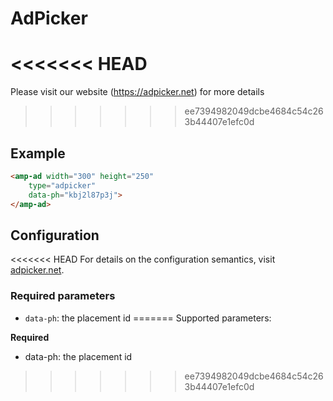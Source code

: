 <!---
Copyright 2018 The AMP HTML Authors. All Rights Reserved.

Licensed under the Apache License, Version 2.0 (the "License");
you may not use this file except in compliance with the License.
You may obtain a copy of the License at

      http://www.apache.org/licenses/LICENSE-2.0

Unless required by applicable law o
r agreed to in writing, software
distributed under the License is distributed on an "AS-IS" BASIS,
WITHOUT WARRANTIES OR CONDITIONS OF ANY KIND, either express or implied.
See the License for the specific language governing permissions and
limitations under the License.
-->

# AdPicker

<<<<<<< HEAD
=======
Please visit our website (https://adpicker.net) for more details

>>>>>>> ee7394982049dcbe4684c54c263b44407e1efc0d
## Example

```html
<amp-ad width="300" height="250"
    type="adpicker"
    data-ph="kbj2l87p3j">
</amp-ad>
```

## Configuration

<<<<<<< HEAD
For details on the configuration semantics, visit [adpicker.net](https://adpicker.net).

### Required parameters

- `data-ph`: the placement id
=======
Supported parameters:

**Required**
- data-ph:      the placement id
>>>>>>> ee7394982049dcbe4684c54c263b44407e1efc0d
